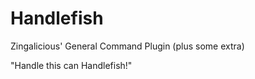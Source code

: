 Handlefish
==========

Zingalicious' General Command Plugin (plus some extra)

"Handle this can Handlefish!"
